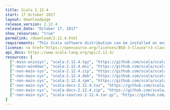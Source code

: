 ```yaml
---
title: Scala 2.12.4
start: 17 October 2017
layout: downloadpage
release_version: 2.12.4
release_date: "October 17, 2017"
show_resources: "true"
permalink: /download/2.12.4.html
requirements: "This Scala software distribution can be installed on any Unix-like or Windows system. It requires Java, version 8 or later, which can be downloaded from <a href='https://www.java.com/'>java.com</a>."
license: <a href="https://opensource.org/licenses/BSD-3-Clause">3-clause BSD license</a>
api_docs: https://www.scala-lang.org/api/2.12.4/
resources: [
  ["-main-unixsys", "scala-2.12.4.tgz", "https://github.com/scala/scala/releases/download/v2.12.4/scala-2.12.4.tgz", "Mac OS X, Unix, Cygwin", "18.83M"],
  ["-main-windows", "scala-2.12.4.msi", "https://github.com/scala/scala/releases/download/v2.12.4/scala-2.12.4.msi", "Windows (msi installer)", "126.38M"],
  ["-non-main-sys", "scala-2.12.4.zip", "https://github.com/scala/scala/releases/download/v2.12.4/scala-2.12.4.zip", "Windows", "18.87M"],
  ["-non-main-sys", "scala-2.12.4.deb", "https://github.com/scala/scala/releases/download/v2.12.4/scala-2.12.4.deb", "Debian", "145.23M"],
  ["-non-main-sys", "scala-2.12.4.rpm", "https://github.com/scala/scala/releases/download/v2.12.4/scala-2.12.4.rpm", "RPM package", "125.81M"],
  ["-non-main-sys", "scala-docs-2.12.4.txz", "https://github.com/scala/scala/releases/download/v2.12.4/scala-docs-2.12.4.txz", "API docs", "56.52M"],
  ["-non-main-sys", "scala-docs-2.12.4.zip", "https://github.com/scala/scala/releases/download/v2.12.4/scala-docs-2.12.4.zip", "API docs", "109.65M"],
  ["-non-main-sys", "scala-sources-2.12.4.tar.gz", "https://github.com/scala/scala/archive/v2.12.4.tar.gz", "Sources", ""]
]
---
```

